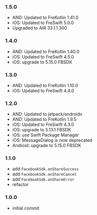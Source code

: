 ### 1.5.0 
- AND: Updated to FreKotlin 1.41.0
- iOS: Updated to FreSwift 5.0.0
- Upgraded to AIR 33.1.1.300

### 1.4.0 
- AND: Updated to FreKotlin 1.40.0
- iOS: Updated to FreSwift 4.5.0
- iOS: upgrade to 5.15.0 FBSDK

### 1.3.0 
- AND: Updated to FreKotlin 1.10.0
- iOS: Updated to FreSwift 4.4.0

### 1.2.0 
- AND: Updated to jetpack/androidx
- AND: Updated to FreKotlin 1.9.5
- iOS: Updated to FreSwift 4.3.0
- iOS: upgrade to 5.13.1 FBSDK
- iOS: use Swift Package Manager
- iOS: MessageDialog is now deprecated
- Android: upgrade to 5.15.0 FBSDK

### 1.1.0 
- add `FacebookSdk.onShareSuccess`
- add `FacebookSdk.onShareCancel`
- add `FacebookSdk.onShareError`
- refactor


### 1.0.0 
- initial commit
